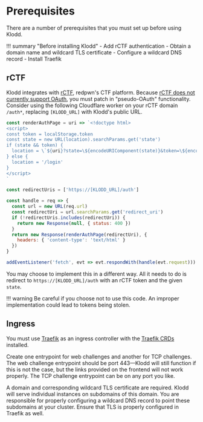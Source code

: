 # Prerequisites

There are a number of prerequisites that you must set up before using Klodd.

!!! summary "Before installing Klodd"
    - Add rCTF authentication
    - Obtain a domain name and wildcard TLS certificate
    - Configure a wildcard DNS record
    - Install Traefik

## rCTF

Klodd integrates with [rCTF](https://rctf.redpwn.net/), redpwn's CTF platform. Because [rCTF does not currently support OAuth](https://img.shields.io/badge/PRs-welcome-brightgreen), you must patch in "pseudo-OAuth" functionality. Consider using the following Cloudflare worker on your rCTF domain `/auth*`, replacing `[KLODD_URL]` with Klodd's public URL.

```js
const renderAuthPage = uri => `<!doctype html>
<script>
const token = localStorage.token
const state = new URL(location).searchParams.get('state')
if (state && token) {
  location = \`${uri}?state=\${encodeURIComponent(state)}&token=\${encodeURIComponent(token)}\`
} else {
  location = '/login'
}
</script>
`

const redirectUris = ['https://[KLODD_URL]/auth']

const handle = req => {
  const url = new URL(req.url)
  const redirectUri = url.searchParams.get('redirect_uri')
  if (!redirectUris.includes(redirectUri)) {
    return new Response(null, { status: 400 })
  }
  return new Response(renderAuthPage(redirectUri), {
    headers: { 'content-type': 'text/html' }
  })
}

addEventListener('fetch', evt => evt.respondWith(handle(evt.request)))
```

You may choose to implement this in a different way. All it needs to do is redirect to `https://[KLODD_URL]/auth` with an rCTF token and the given `state`.

!!! warning
    Be careful if you choose not to use this code. An improper implementation could lead to tokens being stolen.

## Ingress

You must use [Traefik](https://traefik.io/traefik/) as an ingress controller with the [Traefik CRDs](https://doc.traefik.io/traefik/reference/dynamic-configuration/kubernetes-crd/) installed.

Create one entrypoint for web challenges and another for TCP challenges. The web challenge entrypoint should be port 443—Klodd will still function if this is not the case, but the links provided on the frontend will not work properly. The TCP challenge entrypoint can be on any port you like.

A domain and corresponding wildcard TLS certificate are required. Klodd will serve individual instances on subdomains of this domain. You are responsible for properly configuring a wildcard DNS record to point these subdomains at your cluster. Ensure that TLS is properly configured in Traefik as well.
